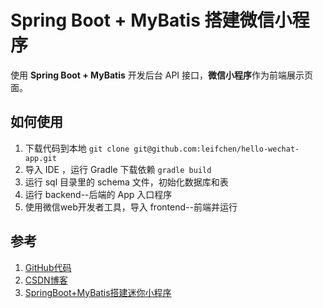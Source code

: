 # Spring Boot + MyBatis 搭建微信小程序

使用 **Spring Boot + MyBatis** 开发后台 API 接口，**微信小程序**作为前端展示页面。

## 如何使用

1. 下载代码到本地 `git clone git@github.com:leifchen/hello-wechat-app.git` 
2. 导入 IDE ，运行 Gradle 下载依赖 `gradle build`
3. 运行 sql 目录里的 schema 文件，初始化数据库和表
4. 运行 backend--后端的 App 入口程序
5. 使用微信web开发者工具，导入 frontend--前端并运行

## 参考

1. [GitHub代码](https://github.com/leifchen/hello-wechat-app)
2. [CSDN博客](https://blog.csdn.net/leifchen90/article/details/86646122)
3. [SpringBoot+MyBatis搭建迷你小程序](https://www.imooc.com/learn/945)
